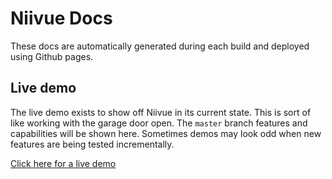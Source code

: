 # Niivue Docs

These docs are automatically generated during each build and deployed using Github pages.

## Live demo

The live demo exists to show off Niivue in its current state. This is sort of like working with the garage door open. The `master` branch features and capabilities will be shown here. Sometimes demos may look odd when new features are being tested incrementally.   

[Click here for a live demo](./live-demo/index.html)
